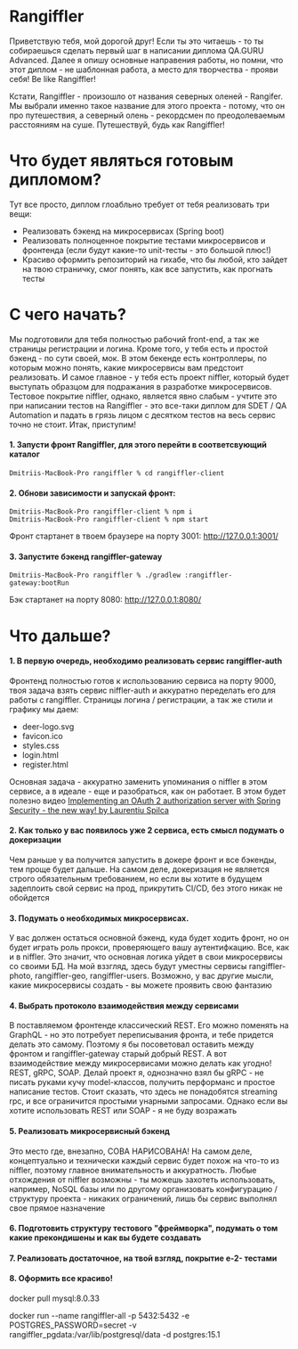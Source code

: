 # Rangiffler

Приветствую тебя, мой дорогой друг!
Если ты это читаешь - то ты собираешься сделать первый шаг в написании диплома QA.GURU Advanced.
Далее я опишу основные направения работы, но помни, что этот диплом - не шаблонная работа, а место
для творчества - прояви себя! Be like Rangiffler!

Кстати, Rangiffler - произошло от названия северных оленей - Rangifer. Мы выбрали именно такое
название для этого проекта - потому, что он про путешествия, а северный олень - рекордсмен по
преодолеваемым расстояниям на суше. Путешествуй, будь как Rangiffler!

# Что будет являться готовым дипломом?

Тут все просто, диплом глоабльно требует от тебя реализовать три вещи:

- Реализовать бэкенд на микросервисах (Spring boot)
- Реализовать полноценное покрытие тестами микросервисов и фронтенда (если будут какие-то
  unit-тесты - это большой плюс!)
- Красиво оформить репозиторий на гихабе, что бы любой, кто зайдет на твою страничку, смог понять,
  как все запустить, как прогнать тесты

# С чего начать?

Мы подготовили для тебя полностью рабочий front-end, а так же страницы регистрации и логина. Кроме
того, у тебя есть и простой бэкенд - по сути своей, мок. В этом бекенде есть контроллеры, по которым
можно понять, какие микросервисы вам предстоит реализовать. И самое главное - у тебя есть проект
niffler, который будет выступать образцом для подражания в разработке микросервисов. Тестовое
покрытие niffler, однако, является явно слабым - учтите это при написании тестов на Rangiffler - это
все-таки диплом для SDET / QA Automation и падать в грязь лицом с десятком тестов на весь сервис
точно не стоит. Итак, приступим!

#### 1. Запусти фронт Rangiffler, для этого перейти в соответсвующий каталог

```posh
Dmitriis-MacBook-Pro rangiffler % cd rangiffler-client
```

#### 2. Обнови зависимости и запускай фронт:

```posh
Dmitriis-MacBook-Pro rangiffler-client % npm i
Dmitriis-MacBook-Pro rangiffler-client % npm start
```

Фронт стартанет в твоем браузере на порту 3001: http://127.0.0.1:3001/

#### 3. Запустите бэкенд rangiffler-gateway

```posh
Dmitriis-MacBook-Pro rangiffler % ./gradlew :rangiffler-gateway:bootRun
```

Бэк стартанет на порту 8080: http://127.0.0.1:8080/

# Что дальше?

#### 1. В первую очередь, необходимо реализовать сервис rangiffler-auth

Фронтенд полностью готов к использованию сервиса на порту 9000,
твоя задача взять сервис niffler-auth и аккуратно переделать его для работы с rangiffler.
Страницы логина / регистрации, а так же стили и графику мы даем:

- deer-logo.svg
- favicon.ico
- styles.css
- login.html
- register.html

Основная задача - аккуратно заменить упоминания о niffler в этом сервисе, а в идеале - еще и
разобраться, как он работает. В этом будет полезно
видео [Implementing an OAuth 2 authorization server with Spring Security - the new way! by Laurentiu Spilca](https://youtu.be/DaUGKnA7aro)

#### 2. Как только у вас появилось уже 2 сервиса, есть смысл подумать о докеризации

Чем раньше у ва получится запустить в докере фронт и все бэкенды, тем проще будет дальше.
На самом деле, докеризация не является строго обязательным требованием, но если вы хотите в будущем
задеплоить свой сервис на прод, прикрутить CI/CD, без этого никак не обойдется

#### 3. Подумать о необходимых микросервисах.

У вас должен остаться основной бэкенд, куда будет ходить фронт, но он будет играть роль прокси,
проверяющего вашу аутентифкацию. Все, как и в niffler. Это значит, что основная логика уйдет в свои
микросервисы со своими БД. На мой вззгляд, здесь будут уместны сервисы rangiffler-photo,
rangiffler-geo, rangiffler-users. Возможно, у вас другие мысли, какие микросервисы создать - вы
можете проявить свою фантазию

#### 4. Выбрать протоколо взаимодействия между сервисами

В поставляемом фронтенде классический REST. Его можно поменять на GraphQL - но это потребует
переписывания фронта, и тебе придется делать это самому. Поэтому я бы посоветовал оставить между
фронтом и rangiffler-gateway старый добрый REST. А вот взаимодействие между микросервисами можно
делать как угодно! REST, gRPC, SOAP. Делай проект я, однозначно взял бы gRPC - не писать руками кучу
model-классов, получить перформанс и простое написание тестов. Стоит сказать, что здесь не
понадобятся streaming rpc, и все ограничится простыми унарными запросами. Однако если вы хотите
использовать REST или SOAP - я не буду возражать

#### 5. Реализовать микросервисный бэкенд

Это место где, внезапно, СОВА НАРИСОВАНА!
На самом деле, концептуально и технически каждый сервис будет похож на что-то из niffler, поэтому
главное внимательность и аккуратность. Любые отхождения от niffler возможны - ты можешь захотеть
использовать, например, NoSQL базы или по другому организовать конфигурацию / структуру проекта -
никаких ограничений, лишь бы сервис выполнял свое прямое назначение

#### 6. Подготовить структуру тестового "фреймворка", подумать о том какие прекондишены и как вы будете создавать

#### 7. Реализовать достаточное, на твой взгляд, покрытие e-2- тестами

#### 8. Оформить все красиво!




docker pull mysql:8.0.33

docker run --name rangiffler-all -p 5432:5432 -e POSTGRES_PASSWORD=secret -v rangiffler_pgdata:/var/lib/postgresql/data -d postgres:15.1











